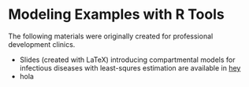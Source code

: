 # Modeling Examples with R Tools

The following materials were originally created for professional development clinics.

* Slides (created with LaTeX) introducing compartmental models for infectious diseases with least-squres estimation are available in [hey]()
* hola
